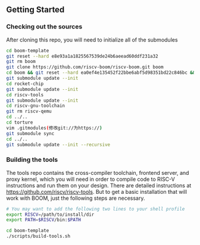 ## Getting Started
### Checking out the sources
After cloning this repo, you will need to initialize all of the submodules  
```bash
cd boom-template
git reset --hard e8e93a1a1825567539de24b6aeead60ddf231a32
git rm boom
git clone https://github.com/riscv-boom/riscv-boom.git boom
cd boom && git reset --hard ea0ef4e135452f22bbe6abf5d98351bd22c846bc && cd ..
git submodule update --init
cd rocket-chip
git submodule update --init
cd riscv-tools
git submodule update --init
cd riscv-gnu-toolchain
git rm riscv-qemu
cd ../..
cd torture
vim .gitmodules(修改git://为https://)
git submodule sync
cd ../..
git submodule update --init --recursive
```
### Building the tools
The tools repo contains the cross-compiler toolchain, frontend server, and proxy kernel, which you will need in order to compile code to RISC-V instructions and run them on your design. There are detailed instructions at https://github.com/riscv/riscv-tools. But to get a basic installation that will work with BOOM, just the following steps are necessary.
```bash
# You may want to add the following two lines to your shell profile
export RISCV=/path/to/install/dir
export PATH=$RISCV/bin:$PATH

cd boom-template
./scripts/build-tools.sh
```
